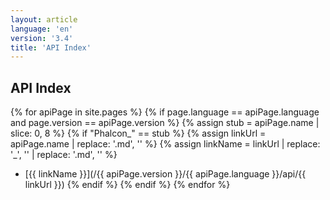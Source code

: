 ```yaml
---
layout: article
language: 'en'
version: '3.4'
title: 'API Index'
---
```

## API Index
{% for apiPage in site.pages %}
    {% if page.language == apiPage.language and page.version == apiPage.version %}
        {% assign stub = apiPage.name | slice: 0, 8 %}
        {% if "Phalcon_" == stub %}
            {% assign linkUrl  = apiPage.name | replace: '.md', '' %}
            {% assign linkName = linkUrl | replace: '_', '\' | replace: '.md', '' %}
* [{{ linkName }}](/{{ apiPage.version }}/{{ apiPage.language }}/api/{{ linkUrl }})
        {% endif %}
    {% endif %}
{% endfor %}
